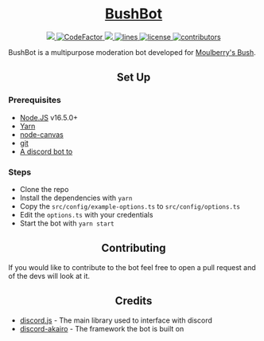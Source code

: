 <!-- markdownlint-disable-file MD010 MD033 -->

<a href="https://discord.com/api/oauth2/authorize?client_id=767478359348740148&permissions=2147483647&scope=bot%20applications.commands"><h1 align="center" > BushBot </h1></a>

<div align="center">
    <!-- lint -->
    <a href="https://github.com/NotEnoughUpdates/bush-bot-3.0/actions">
        <img src="https://img.shields.io/github/workflow/status/NotEnoughUpdates/bush-bot-3.0/lint/master?style=normal" target="_blank">
    </a>
    <!-- code factor -->
    <a href="https://www.codefactor.io/repository/github/notenoughupdates/bush-bot-3.0">
        <img src="https://www.codefactor.io/repository/github/notenoughupdates/bush-bot-3.0/badge" alt="CodeFactor" />
    </a>
    <!-- language -->
    <a href="https://github.com/NotEnoughUpdates/bush-bot-3.0/">
        <img src="https://img.shields.io/github/languages/top/NotEnoughUpdates/bush-bot-3.0?&color=informational&logo=GitHub">
    </a>
    <!-- lines -->
    <a href="https://github.com/NotEnoughUpdates/bush-bot-3.0/graphs/code-frequency" target="_blank">
        <img src="https://img.shields.io/tokei/lines/github/Moulberry/NotEnoughUpdates?label=lines&color=informational&logo=GitHub" alt="lines">
    </a>
    <!-- license -->
    <a href="https://github.com/NotEnoughUpdates/bush-bot-3.0/blob/master/LICENSE" target="_blank">
        <img src="https://img.shields.io/badge/license-CC--BY--NC--SA--4.0-informational?logo=GitHub" alt="license">
    </a>
    <!-- contributors -->
    <a href="https://github.com/NotEnoughUpdates/bush-bot-3.0/graphs/contributors" target="_blank">
        <img src="https://img.shields.io/github/contributors/Moulberry/NotEnoughUpdates?color=informational&logo=GitHub" alt="contributors">
    </a>
    <!-- TODO: guild count and invite -->
    <!-- <a href="https://discord.gg/moulberry" target="_blank">
        <img src="https://img.shields.io/discord/516977525906341928?label=discord&color=informational&logo=Discord&logoColor=FFFFFF" alt="discord">
    </a> -->
</div>

BushBot is a multipurpose moderation bot developed for <a href ="https://discord.gg/moulberry">Moulberry's Bush</a>.

<h2 align="center">Set Up</h2>

<h3>Prerequisites</h3>

- <a href="https://nodejs.org/en/">Node.JS</a> v16.5.0+
- <a href="https://yarnpkg.com/getting-started/install">Yarn</a>
- <a href="https://github.com/Automattic/node-canvas/wiki/Installation:-Windows">node-canvas</a>
- <a href="https://git-scm.com/">git</a>
- <a href="https://discord.com/developers/applications">A discord bot to </a>

<h3>Steps</h3>

- Clone the repo
- Install the dependencies with `yarn`
- Copy the `src/config/example-options.ts` to `src/config/options.ts`
- Edit the `options.ts` with your credentials
- Start the bot with `yarn start`

<h2 align="center">Contributing</h2>
If you would like to contribute to the bot feel free to open a pull request and of the devs will look at it.

<h2 align="center">Credits</h2>

- <a href="https://discord.js.org/">discord.js</a> - The main library used to interface with discord
- <a href="https://discord-akairo.github.io/">discord-akairo</a> - The framework the bot is built on
